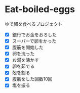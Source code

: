 # Eat-boiled-eggs
ゆで卵を食べるプロジェクト  
- [x] 銀行でお金をおろした   
- [x] スーパーで卵をかった  
- [x] 腹筋を開始した   
- [x] 卵を洗った   
- [x] お湯を沸かす  
- [x] 卵を茹でる
- [x] 殻を割る
- [x] 腹筋をした回数10回  
- [x] 塩を振る   
